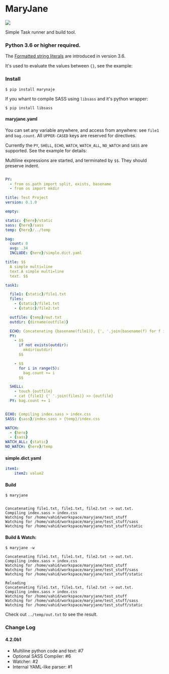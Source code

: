 # MaryJane

[<img src="http://img.shields.io/pypi/v/maryjane.svg">](https://pypi.python.org/pypi/maryjane)


Simple Task runner and build tool.



### Python 3.6 or higher required.

The [Formatted string literals](https://docs.python.org/3.6/whatsnew/3.6.html#pep-498-formatted-string-literals) are introduced in version 3.6.

It's used to evaluate the values between `{}`, see the example:

### Install

```shell
$ pip install marynaje
```

If you whant to compile SASS using `libsass` and it's python wrapper:
 

```shell
$ pip install libsass
```
 

#### maryjane.yaml

You can set any variable anywhere, and access from anywhere: see `file1` and `bag.count`. All `UPPER-CASED` keys are reserved for directives.

Currently the `PY`, `SHELL`, `ECHO`, `WATCH`, `WATCH_ALL`, `NO_WATCH` and `SASS` are supported. See the example for details:

Multiline expressions are started, and terminated by `$$`. They should preserve indent. 

```yaml

PY:
  - from os.path import split, exists, basename
  - from os import mkdir

title: Test Project
version: 0.1.0

empty:

static: {here}/static
sass: {here}/sass
temp: {here}/../temp

bag:
  count: 0
  avg: .34
  INCLUDE: {here}/simple.dict.yaml

title: $$
  A simple multi=line
  text.A simple multi=line
  text. $$

task1:

  file1: {static}/file1.txt
  files:
    - {static}/file1.txt
    - {static}/file2.txt

  outfile: {temp}/out.txt
  outdir: {dirname(outfile)}

  ECHO: Concatenating {basename(file1)}, {', '.join(basename(f) for f in files)} -> {basename(outfile)}.
  PY:
    - $$
      if not exists(outdir):
        mkdir(outdir)
      $$

    - $$
      for i in range(5):
        bag.count += i
      $$

  SHELL:
    - touch {outfile}
    - cat {file1} {' '.join(files)} >> {outfile}
  PY: bag.count += 1


ECHO: Compiling index.sass > index.css
SASS: {sass}/index.sass > {temp}/index.css

WATCH:
  - {here}
  - {sass}
WATCH_ALL: {static}
NO_WATCH: {here}/temp


```

    
#### simple.dict.yaml

```yaml
item1:
    item2: value2
```

#### Build

```shell
$ maryjane
```

```

Concatenating file1.txt, file1.txt, file2.txt -> out.txt.
Compiling index.sass > index.css
Watching for /home/vahid/workspace/maryjane/test_stuff
Watching for /home/vahid/workspace/maryjane/test_stuff/sass
Watching for /home/vahid/workspace/maryjane/test_stuff/static

```

#### Build & Watch:

```shell
$ maryjane -w
```

```
Concatenating file1.txt, file1.txt, file2.txt -> out.txt.
Compiling index.sass > index.css
Watching for /home/vahid/workspace/maryjane/test_stuff
Watching for /home/vahid/workspace/maryjane/test_stuff/sass
Watching for /home/vahid/workspace/maryjane/test_stuff/static

Reloading
Concatenating file1.txt, file1.txt, file2.txt -> out.txt.
Compiling index.sass > index.css
Watching for /home/vahid/workspace/maryjane/test_stuff
Watching for /home/vahid/workspace/maryjane/test_stuff/sass
Watching for /home/vahid/workspace/maryjane/test_stuff/static

```

Check out `../temp/out.txt` to see the result.


### Change Log

#### 4.2.0b1

- Multiline python code and text: #7
- Optional SASS Compiler: #6
- Watcher: #2
- Internal YAML-like parser: #1
